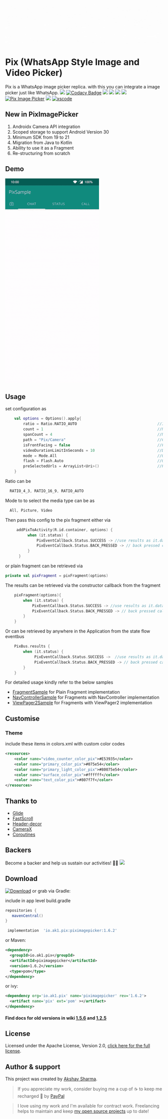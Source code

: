 ![Preview image](media/header.gif)

# Pix (WhatsApp Style Image and Video Picker)

Pix is a WhatsApp image picker replica. with this you can integrate a image picker just like WhatsApp.
[![](https://androidweekly.net/issues/issue-476/badge?style=flat-square)](https://androidweekly.net/issues/issue-476)
[![Codacy Badge](https://api.codacy.com/project/badge/Grade/887abd593a5a499495c4f071accb132a)](https://app.codacy.com/app/akshay2211/PixImagePicker?utm_source=github.com&utm_medium=referral&utm_content=akshay2211/PixImagePicker&utm_campaign=Badge_Grade_Dashboard)
[![](https://img.shields.io/badge/Android%20Arsenal-PixImagePicker-blue.svg?style=flat-square)](https://android-arsenal.com/details/1/6935)
[![](https://img.shields.io/badge/Medium-Pix-black.svg?style=flat-square)](https://medium.com/@fxn769/pix-media-picker-android-library-1ec3c5e5f91a)
[![](https://img.shields.io/badge/API-16%2B-orange.svg?style=flat-square)](https://android-arsenal.com/api?level=16)
[![](https://img.shields.io/badge/Awesome%20Android-PixImagePicker-green.svg?style=flat-square)](https://android.libhunt.com/piximagepicker-alternatives)
[![Pix Image Picker](https://www.appbrain.com/stats/libraries/shield/pix-image-picker.svg)](https://www.appbrain.com/stats/libraries/details/pix-image-picker/pix-image-picker)
<img src="http://img.shields.io/liberapay/receives/akshay2211.svg?logo=liberapay">
[![xscode](https://img.shields.io/badge/Available%20on-xs%3Acode-blue?style=?style=plastic&logo=appveyor&logo=data:image/png;base64,iVBORw0KGgoAAAANSUhEUgAAAEAAAABACAMAAACdt4HsAAAAGXRFWHRTb2Z0d2FyZQBBZG9iZSBJbWFnZVJlYWR5ccllPAAAAAZQTFRF////////VXz1bAAAAAJ0Uk5T/wDltzBKAAAAlUlEQVR42uzXSwqAMAwE0Mn9L+3Ggtgkk35QwcnSJo9S+yGwM9DCooCbgn4YrJ4CIPUcQF7/XSBbx2TEz4sAZ2q1RAECBAiYBlCtvwN+KiYAlG7UDGj59MViT9hOwEqAhYCtAsUZvL6I6W8c2wcbd+LIWSCHSTeSAAECngN4xxIDSK9f4B9t377Wd7H5Nt7/Xz8eAgwAvesLRjYYPuUAAAAASUVORK5CYII=)](https://xscode.com/akshay2211/piximagepicker)

## New in PixImagePicker
1. Androidx Camera API integration
2. Scoped storage to support Android Version 30
3. Minimum SDK from 19 to 21
4. Migration from Java to Kotlin
5. Ability to use it as a Fragment
6. Re-structuring from scratch


 
## Demo
![](media/two.gif)

## Usage
set configuration as
```kotlin
    val options = Options().apply{
        ratio = Ratio.RATIO_AUTO                                    //Image/video capture ratio
        count = 1                                                   //Number of images to restrict selection count
        spanCount = 4                                               //Number for columns in grid
        path = "Pix/Camera"                                         //Custom Path For media Storage
        isFrontFacing = false                                       //Front Facing camera on start
        videoDurationLimitInSeconds = 10                            //Duration for video recording
        mode = Mode.All                                             //Option to select only pictures or videos or both
        flash = Flash.Auto                                          //Option to select flash type
        preSelectedUrls = ArrayList<Uri>()                          //Pre selected Image Urls
    }

```
Ratio can be
```kotlin
  RATIO_4_3, RATIO_16_9, RATIO_AUTO
```
Mode to to select the media type can be as
```kotlin
  All, Picture, Video
```
Then pass this config to the pix fragment either via
```kotlin
     addPixToActivity(R.id.container, options) {
          when (it.status) {
              PixEventCallback.Status.SUCCESS -> //use results as it.data
              PixEventCallback.Status.BACK_PRESSED -> // back pressed called
          }
      }
```
or plain fragment can be retrieved via
```kotlin
private val pixFragment = pixFragment(options)
```
The results can be retrieved via the constructor callback from the fragment
```kotlin
    pixFragment(options){
        when (it.status) {
            PixEventCallback.Status.SUCCESS -> //use results as it.data
            PixEventCallback.Status.BACK_PRESSED -> // back pressed called
        }
    }
```
Or can be retrieved by anywhere in the Application from the state flow eventbus
```kotlin
    PixBus.results {
        when (it.status) {
             PixEventCallback.Status.SUCCESS ->  //use results as it.data
             PixEventCallback.Status.BACK_PRESSED -> // back pressed called
        }
    }
```
For detailed usage kindly refer to the below samples
 - [FragmentSample](app/src/main/java/io/ak1/pixsample/samples/FragmentSample.kt) for Plain Fragment implementation
 - [NavControllerSample](app/src/main/java/io/ak1/pixsample/samples/NavControllerSample.kt) for Fragments with NavController implementation
 - [ViewPager2Sample](app/src/main/java/io/ak1/pixsample/samples/ViewPager2Sample.kt) for Fragments with ViewPager2 implementation

## Customise
### Theme
include these items in colors.xml with custom color codes
```xml
<resources>
    <color name="video_counter_color_pix">#E53935</color>
    <color name="primary_color_pix">#075e54</color>
    <color name="primary_light_color_pix">#80075e54</color>
    <color name="surface_color_pix">#ffffff</color>
    <color name="text_color_pix">#807f7f</color>
</resources>
```

## Thanks to
  - [Glide]
  - [FastScroll]
  - [Header-decor]
  - [CameraX]
  - [Coroutines]

## Backers
Become a backer and help us sustain our activities! 🙏🙏
<a href="https://opencollective.com/piximagepicker#backers" target="_blank"><img src="https://opencollective.com/piximagepicker/backers.svg?width=890"></a>

## Download
[![Download](https://search.maven.org/artifact/io.ak1.pix/piximagepicker)](https://search.maven.org/artifact/io.ak1.pix/piximagepicker) or grab via Gradle:
 
include in app level build.gradle
 ```groovy
 repositories {
    mavenCentral()
 }
 ```
```groovy
 implementation  'io.ak1.pix:piximagepicker:1.6.2'
```
or Maven:
```xml
<dependency>
  <groupId>io.ak1.pix</groupId>
  <artifactId>piximagepicker</artifactId>
  <version>1.6.2</version>
  <type>pom</type>
</dependency>
```
or ivy:
```xml
<dependency org='io.ak1.pix' name='piximagepicker' rev='1.6.2'>
  <artifact name='pix' ext='pom' ></artifact>
</dependency>
```

#### Find docs for old versions in wiki [1.5.6](https://github.com/akshay2211/PixImagePicker/wiki/Documendation-ver-1.5.6) and [1.2.5](https://github.com/akshay2211/PixImagePicker/wiki/Documendation-ver-1.2.5)

## License
Licensed under the Apache License, Version 2.0, [click here for the full license](/LICENSE).

## Author & support
This project was created by [Akshay Sharma](https://akshay2211.github.io/).

> If you appreciate my work, consider buying me a cup of :coffee: to keep me recharged :metal: by [PayPal](https://www.paypal.me/akshay2211)

> I love using my work and I'm available for contract work. Freelancing helps to maintain and keep [my open source projects](https://github.com/akshay2211/) up to date!

[Glide]: <https://github.com/bumptech/glide>
[FastScroll]: <https://github.com/L4Digital/FastScroll>
[Header-decor]: <https://github.com/edubarr/header-decor>
[CameraX]: <https://developer.android.com/training/camerax>
[Coroutines]: <https://developer.android.com/kotlin/coroutines>
